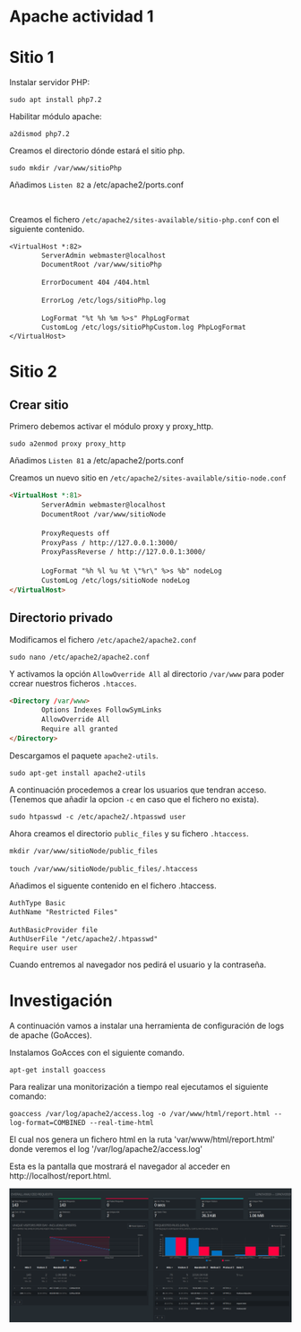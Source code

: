 # Apache actividad 1

# Sitio 1

Instalar servidor PHP:
```
sudo apt install php7.2
```
Habilitar módulo apache:
```
a2dismod php7.2
```

Creamos el directorio dónde estará el sitio php.
```
sudo mkdir /var/www/sitioPhp
```

Añadimos `Listen 82` a /etc/apache2/ports.conf

<br>


Creamos el fichero `/etc/apache2/sites-available/sitio-php.conf` con el siguiente contenido.
```
<VirtualHost *:82>
        ServerAdmin webmaster@localhost
        DocumentRoot /var/www/sitioPhp

        ErrorDocument 404 /404.html

        ErrorLog /etc/logs/sitioPhp.log

        LogFormat "%t %h %m %>s" PhpLogFormat
        CustomLog /etc/logs/sitioPhpCustom.log PhpLogFormat
</VirtualHost>
```

# Sitio 2
## Crear sitio
Primero debemos activar el módulo proxy y proxy_http.
```
sudo a2enmod proxy proxy_http
```

Añadimos `Listen 81` a /etc/apache2/ports.conf

Creamos un nuevo sitio en `/etc/apache2/sites-available/sitio-node.conf`
```html
<VirtualHost *:81>
        ServerAdmin webmaster@localhost
        DocumentRoot /var/www/sitioNode

        ProxyRequests off 
        ProxyPass / http://127.0.0.1:3000/ 
        ProxyPassReverse / http://127.0.0.1:3000/ 

        LogFormat "%h %l %u %t \"%r\" %>s %b" nodeLog
        CustomLog /etc/logs/sitioNode nodeLog
</VirtualHost>
```

## Directorio privado

Modificamos el fichero `/etc/apache2/apache2.conf`

    sudo nano /etc/apache2/apache2.conf

Y activamos la opción `AllowOverride All` al directorio `/var/www` para poder ccrear nuestros ficheros `.htacces`.

```html
<Directory /var/www>
        Options Indexes FollowSymLinks
        AllowOverride All
        Require all granted
</Directory>
```

Descargamos el paquete `apache2-utils`.

    sudo apt-get install apache2-utils

A continuación procedemos a crear los usuarios que tendran acceso. (Tenemos que añadir la opcion  `-c` en caso que el fichero no exista).

    sudo htpasswd -c /etc/apache2/.htpasswd user


Ahora creamos el directorio `public_files` y su fichero `.htaccess`.

    mkdir /var/www/sitioNode/public_files
    
    touch /var/www/sitioNode/public_files/.htaccess

Añadimos el siguente contenido en el fichero .htaccess.

```
AuthType Basic
AuthName "Restricted Files"

AuthBasicProvider file
AuthUserFile "/etc/apache2/.htpasswd"
Require user user
```

Cuando entremos al navegador nos pedirá el usuario y la contraseña.

# Investigación

A continuación vamos a instalar una herramienta de configuración de logs de apache (GoAcces).

Instalamos GoAcces con el siguiente comando.

    apt-get install goaccess


Para realizar una monitorización a tiempo real ejecutamos el siguiente comando:

    goaccess /var/log/apache2/access.log -o /var/www/html/report.html --log-format=COMBINED --real-time-html

El cual nos genera un fichero html en la ruta 'var/www/html/report.html' donde veremos el log '/var/log/apache2/access.log'

Esta es la pantalla que mostrará el navegador al acceder en http://localhost/report.html.

![Estadísticas](img/stats.png)
